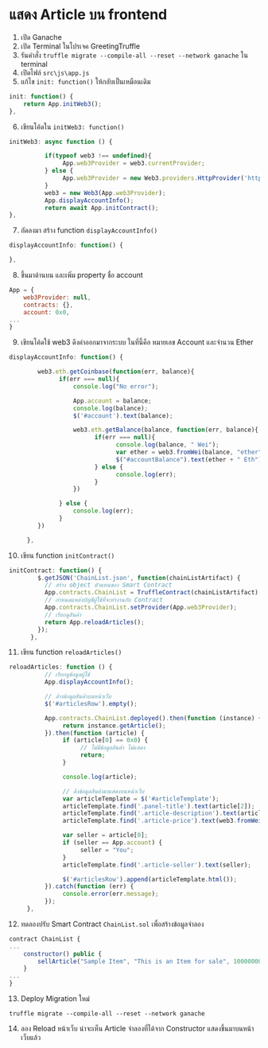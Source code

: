 # แสดง Article บน frontend

1. เปิด Ganache 
2. เปิด Terminal ในโปรเจค GreetingTruffle 
3. รันคำสั่ง `truffle migrate --compile-all --reset --network ganache` ใน terminal
4. เปิดไฟล์ `src\js\app.js`
5. แก้ไข `init: function()` ให้กลับเป็นเหมือนเดิม

```js
init: function() {
    return App.initWeb3();
},
```

6. เขียนโค้ดใน `initWeb3: function()`

```js
initWeb3: async function () {

          if(typeof web3 !== undefined){
               App.web3Provider = web3.currentProvider;
          } else {
               App.web3Provider = new Web3.providers.HttpProvider('http://localhost:7545');
          }
          web3 = new Web3(App.web3Provider);
          App.displayAccountInfo();
          return await App.initContract();
},
```

7. ถัดลงมา สร้าง function `displayAccountInfo()`

```js
displayAccountInfo: function() {

},
```

8. ขึ้นมาด้านบน และเพิ่ม property ชื่อ account 

```js
App = {
	web3Provider: null,
	contracts: {},
	account: 0x0,
...
}
```

9. เขียนโค้ดใช้ web3 ดึงค่าออกมาจากระบบ ในที่นี้คือ หมายเลข Account และจำนวน Ether 

```js
displayAccountInfo: function() {

        web3.eth.getCoinbase(function(err, balance){
              if(err === null){
                  console.log("No error");

                  App.account = balance;
                  console.log(balance);
                  $('#account').text(balance);

                  web3.eth.getBalance(balance, function(err, balance){
                        if(err === null){
                              console.log(balance, " Wei");
                              var ether = web3.fromWei(balance, "ether");
                              $("#accountBalance").text(ether + " Eth");
                        } else {
                              console.log(err);
                        }
                  })

              } else {
                  console.log(err);
              }
        })

     },
```

10. เขียน function `initContract()`

```js
initContract: function() {
        $.getJSON('ChainList.json', function(chainListArtifact) {
          // สร้าง object ตัวแทนของ Smart Contract 
          App.contracts.ChainList = TruffleContract(chainListArtifact);
          // กำหนดแหล่งบัญชีผู้ใช้ที่จะทำงานกับ Contract
          App.contracts.ChainList.setProvider(App.web3Provider);
          // เรียกดูสินค้า
          return App.reloadArticles();
        });
      },
```

11. เขียน function `reloadArticles()`

```js
reloadArticles: function () {
          // เรียกดูข้อมูลผู้ใช้
          App.displayAccountInfo();

          // ล้างข้อมูลสินค้าบนหน้าเว็บ
          $('#articlesRow').empty();

          App.contracts.ChainList.deployed().then(function (instance) {
               return instance.getArticle();
          }).then(function (article) {
               if (article[0] == 0x0) {
                    // ไม่มีข้อมูลสินค้า ไม่แสดง
                    return;
               }

               console.log(article);

               // ดึงข้อมูลสินค้ามาแสดงบนหน้าเว็บ
               var articleTemplate = $('#articleTemplate');
               articleTemplate.find('.panel-title').text(article[2]);
               articleTemplate.find('.article-description').text(article[3]);
               articleTemplate.find('.article-price').text(web3.fromWei(article[4], "ether"));

               var seller = article[0];
               if (seller == App.account) {
                    seller = "You";
               }
               articleTemplate.find('.article-seller').text(seller);

               $('#articlesRow').append(articleTemplate.html());
          }).catch(function (err) {
               console.error(err.message);
          });
     },

```

12. ทดลองปรับ Smart Contract `ChainList.sol` เพื่อสร้างข้อมูลจำลอง

```js
contract ChainList {
...
	constructor() public {
        sellArticle("Sample Item", "This is an Item for sale", 10000000000000000000);
    }
...
}
```

13. Deploy Migration ใหม่

```pwsh
truffle migrate --compile-all --reset --network ganache
```

14.  ลอง Reload หน้าเว็บ น่าจะเห็น Article จำลองที่ได้จาก Constructor แสดงขึ้นมาบนหน้าเว็บแล้ว
